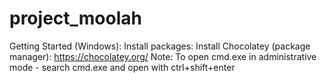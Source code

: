 # project_moolah
Getting Started (Windows):
Install packages:
  Install Chocolatey (package manager): https://chocolatey.org/
    Note: To open cmd.exe in administrative mode - search cmd.exe and open with ctrl+shift+enter
      
